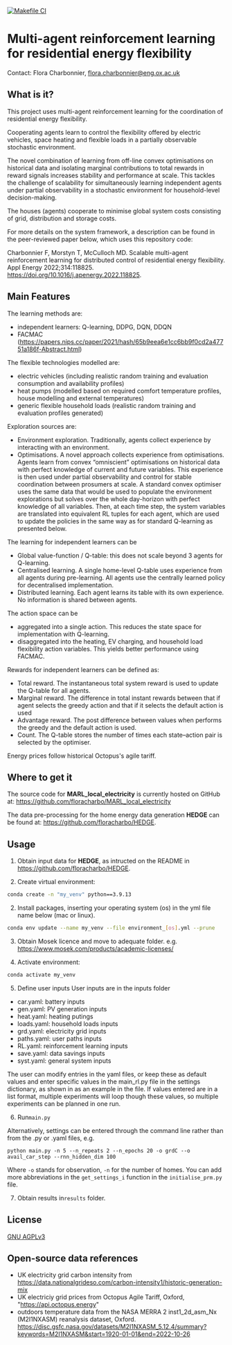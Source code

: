 [![Makefile CI](https://github.com/floracharbo/private_MARL/actions/workflows/makefile.yml/badge.svg)](https://github.com/floracharbo/private_MARL/actions/workflows/makefile.yml)

# Multi-agent reinforcement learning for residential energy flexibility

Contact: Flora Charbonnier, flora.charbonnier@eng.ox.ac.uk
## What is it?

This project uses multi-agent reinforcement learning for the coordination of residential energy flexibility.

Cooperating agents learn to control the flexibility offered by electric vehicles, space heating and flexible loads in a partially observable stochastic environment.

The novel combination of learning from off-line convex optimisations on historical data and isolating marginal contributions to total rewards in reward signals increases stability and performance at scale. This tackles the challenge of scalability for simultaneously learning independent agents under partial observability in a stochastic environment for household-level decision-making.

The houses (agents) cooperate to minimise global system costs consisting of grid, distribution and storage costs.

For more details on the system framework, a description can be found in the peer-reviewed paper below, which uses this repository code:

Charbonnier F, Morstyn T, McCulloch MD. Scalable multi-agent reinforcement learning for distributed control of residential energy flexibility. Appl Energy 2022;314:118825. https://doi.org/10.1016/j.apenergy.2022.118825.

## Main Features

The learning methods are:
- independent learners: Q-learning, DDPG, DQN, DDQN
- FACMAC (https://papers.nips.cc/paper/2021/hash/65b9eea6e1cc6bb9f0cd2a47751a186f-Abstract.html)

The flexible technologies modelled are:
- electric vehicles (including realistic random training and evaluation consumption and availability profiles)
- heat pumps (modelled based on required comfort temperature profiles, house modelling and external temperatures)
- generic flexible household loads (realistic random training and evaluation profiles generated)

Exploration sources are:
- Environment exploration. Traditionally, agents collect experience by interacting with an environment. 
- Optimisations. A novel approach collects experience from optimisations. Agents learn from convex “omniscient” optimisations on historical data with perfect knowledge of current and future variables. This experience is then used under partial observability and control for stable coordination between prosumers at scale. A standard convex optimiser uses the same data that would be used to populate the environment explorations but solves over the whole day-horizon with perfect knowledge of all variables. Then, at each time step, the system variables are translated into equivalent RL 
 tuples for each agent, which are used to update the policies in the same way as for standard Q-learning as presented below.

The learning for independent learners can be
- Global value-function / Q-table: this does not scale beyond 3 agents for Q-learning.
- Centralised learning. A single home-level Q-table uses experience from all agents during pre-learning. All agents use the centrally learned policy for decentralised implementation.
- Distributed learning. Each agent learns its table with its own experience. No information is shared between agents.

The action space can be
- aggregated into a single action. This reduces the state space for implementation with Q-learning.
- disaggregated into the heating, EV charging, and household load flexibility action variables. This yields better performance using FACMAC.

Rewards for independent learners can be defined as:
- Total reward. The instantaneous total system reward is used to update the Q-table for all agents.
- Marginal reward. The difference in total instant rewards between that if agent 
 selects the greedy action and that if it selects the default action is used
- Advantage reward. The post difference between values when performs the greedy and the default action is used. 
- Count. The Q-table stores the number of times each state–action pair is selected by the optimiser.

Energy prices follow historical Octopus's agile tariff.

## Where to get it
The source code for **MARL_local_electricity** is currently hosted on GitHub at: https://github.com/floracharbo/MARL_local_electricity

The data pre-processing for the home energy data generation **HEDGE** can be found at: https://github.com/floracharbo/HEDGE.

## Usage
1. Obtain input data for **HEDGE**, as intructed on the README in https://github.com/floracharbo/HEDGE.

2. Create virtual environment: 
```sh
conda create -n "my_venv" python==3.9.13
```

2. Install packages, inserting your operating system (os) in the yml file name below (mac or linux).
```sh
conda env update --name my_venv --file environment_[os].yml --prune
```

3. Obtain Mosek licence and move to adequate folder.
e.g. https://www.mosek.com/products/academic-licenses/

4. Activate environment:
```sh
conda activate my_venv
```

5. Define user inputs
User inputs are in the inputs folder
- car.yaml: battery inputs
- gen.yaml: PV generation inputs
- heat.yaml: heating putings
- loads.yaml: household loads inputs
- grd.yaml: electricity grid inputs
- paths.yaml: user paths inputs
- RL.yaml: reinforcement learning inputs
- save.yaml: data savings inputs
- syst.yaml: general system inputs

The user can modify entries in the yaml files, or keep these as default values and enter specific values in the main_rl.py file in the settings dictionary, as shown in as an example in the file.
If values entered are in a list format, multiple experiments will loop though these values, so multiple experiments can be planned in one run.

6. Run`main.py`

Alternatively, settings can be entered through the command line rather than from the .py or .yaml files, e.g.

`python main.py -n 5 --n_repeats 2 --n_epochs 20 -o grdC --o avail_car_step --rnn_hidden_dim 100`

Where `-o` stands for observation, `-n` for the number of homes. You can add more abbreviations in the `get_settings_i` function in the `initialise_prm.py` file.

7. Obtain results in`results` folder.

## License
[GNU AGPLv3](LICENSE.txt)

## Open-source data references
- UK electricity grid carbon intensity from https://data.nationalgrideso.com/carbon-intensity1/historic-generation-mix
- UK electriciy grid prices from Octopus Agile Tariff, Oxford, "https://api.octopus.energy"
- outdoors temperature data from the NASA MERRA 2 inst1_2d_asm_Nx (M2I1NXASM) reanalysis dataset, Oxford. https://disc.gsfc.nasa.gov/datasets/M2I1NXASM_5.12.4/summary?keywords=M2I1NXASM&start=1920-01-01&end=2022-10-26
